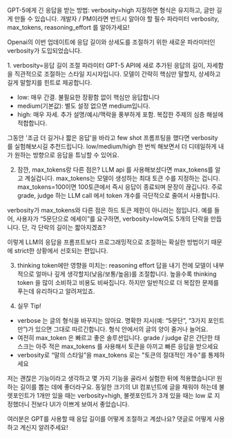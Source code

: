 GPT-5에게 긴 응답을 받는 방법: verbosity=high 지정하면 형식은 유지하고, 글만 길게 만들 수 있습니다. 개발자 / PM이라면 반드시 알아야 할 필수 파라미터 verbosity, max_tokens, reasoning_effort 를 알아가세요!

Openai의 이번 업데이트에 응답 길이와 상세도를 조절하기 위한 새로운 파라미터인 verbosity가 도입되었습니다. 

1. verbosity=응답 길이 조절 파라미터
GPT-5 API에 새로 추가된 응답의 길이, 자세함을 직관적으로 조절하는 스타일 지시자입니다. 모델이 간략히 핵심만 말할지, 상세하고 길게 말할지를 힌트로 제공합니다.

- low: 매우 간결. 불필요한 장황함 없이 핵심만 응답합니다
- medium(기본값): 별도 설정 없으면 medium입니다.
- high: 매우 자세. 추가 설명/예시/맥락을 풍부하게 포함. 복잡한 주제의 심층 해설에 적합합니다.

그동안 '조금 더 길거나 짧은 응답'을 바라고 few shot 프롬프팅을 했다면 verbosity 를 실험해보시길 추천드립니다. low/medium/high 한 번씩 해보면서 더 디테일하게 내가 원하는 방향으로 응답을 튜닝할 수 있어요.

2. 잠깐, max_tokens랑 다른 점은?
LLM api 를 사용해보셨다면 max_tokens를 알고 계실겁니다. max_tokens는 모델이 생성하는 최대 토큰 수를 지정하는 겁니다. max_tokens=100이면 100토큰에서 즉시 응답이 종료되며 문장이 끊깁니다. 주로 grade, judge 하는 LLM call 에서 token 개수를 극단적으로 줄여서 사용합니다.

verbosity가 max_tokens와 다른 점은 하드 토큰 제한이 아니라는 점입니다. 예를 들어, 사용자가 “5문단으로 에세이”를 요구하면, verbosity=low여도 5개의 단락을 만듭니다. 단, 각 단락의 길이는 짧아지겠죠?

이렇게 LLM의 응답을 프롬프트보다 프로그래밍적으로 조절하는 확실한 방법이기 때문에 strict한 상황에서 선호되는 편입니다.

3. thinking token에만 영향을 미치는: reasoning effort
답을 내기 전에 모델이 내부적으로 얼마나 깊게 생각할지(낮음/보통/높음)를 조절합니다. 높을수록 thinking token 을 많이 소비하고 비용도 비싸집니다. 하지만 일반적으로 더 복잡한 문제를 푸는데 유리하다고 알려져있죠.


4. 실무 Tip!
- verbose 는 글의 형식을 바꾸지는 않아요. 명확한 지시(예: “5문단”, “3가지 포인트만”)가 있으면 그대로 따르긴합니다. 형식 안에서의 글의 양이 줄거나 늘어요.
- 여전히 max_token 은 빠르고 좋은 솔루션입니다. grade / judge 같은 간단한 태스크는 아주 적은 max_tokens 를 사용해서 토큰을 아끼고 빠른 응답을 받으세요
- verbosity로 “말의 스타일”을 max_tokens 로는 "토큰의 절대적인 개수"를 통제하세요

저는 괜찮은 기능이라고 생각하고 몇 가지 기능을 골라서 실험한 뒤에 적용했습니다! 원하는 길이를 뽑는 데에 좋더라구요. 동일한 크기의 UI 컴포넌트에 글을 채워야 하는데 불렛포인트가 1개만 있을 때는 verbosity=high, 불렛포인트가 3개 있을 때는 low 로 지정했더니 전보다 UI가 이쁘게 보여서 좋았습니다.

여러분은 GPT를 사용할 때 응답 길이를 어떻게 조절하고 계셨나요? 댓글로 어떻게 사용하고 계신지 알려주세요!